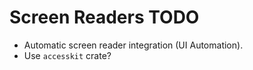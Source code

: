 # Screen Readers TODO

* Automatic screen reader integration (UI Automation).
* Use `accesskit` crate?